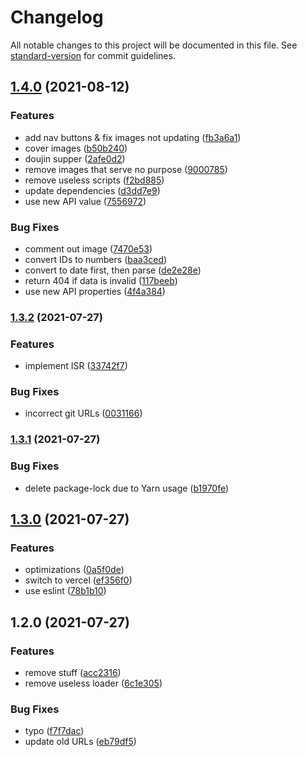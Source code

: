 # Changelog

All notable changes to this project will be documented in this file. See [standard-version](https://github.com/conventional-changelog/standard-version) for commit guidelines.

## [1.4.0](https://github.com/TurboCheetah/succubus.space-frontend/compare/v1.3.2...v1.4.0) (2021-08-12)


### Features

* add nav buttons & fix images not updating ([fb3a6a1](https://github.com/TurboCheetah/succubus.space-frontend/commit/fb3a6a10a957780a328bed2c3787eddc6a5acbbf))
* cover images ([b50b240](https://github.com/TurboCheetah/succubus.space-frontend/commit/b50b2402e2d355ee6b64d6030fa1d28a00cbb3c2))
* doujin supper ([2afe0d2](https://github.com/TurboCheetah/succubus.space-frontend/commit/2afe0d240bd096d1d4a7a4a2cd5e7c308710038b))
* remove images that serve no purpose ([9000785](https://github.com/TurboCheetah/succubus.space-frontend/commit/900078560e43393f5d2b34dc83489fd020499cb0))
* remove useless scripts ([f2bd885](https://github.com/TurboCheetah/succubus.space-frontend/commit/f2bd885c35bab0b6d02b849ab396802374f20a2c))
* update dependencies ([d3dd7e9](https://github.com/TurboCheetah/succubus.space-frontend/commit/d3dd7e9f6ed8e836d2d85d735c7daa29f3bbba14))
* use new API value ([7556972](https://github.com/TurboCheetah/succubus.space-frontend/commit/7556972e339f6bd86f7b957bb3a4d863db010cb9))


### Bug Fixes

* comment out image ([7470e53](https://github.com/TurboCheetah/succubus.space-frontend/commit/7470e538d0d6e688c890e0229317cd12c78dc912))
* convert IDs to numbers ([baa3ced](https://github.com/TurboCheetah/succubus.space-frontend/commit/baa3ced8d44a79443529ebbfef57caeafee9fd14))
* convert to date first, then parse ([de2e28e](https://github.com/TurboCheetah/succubus.space-frontend/commit/de2e28e3852ebaef9eaa4ec47b0a57e59f312fee))
* return 404 if data is invalid ([117beeb](https://github.com/TurboCheetah/succubus.space-frontend/commit/117beeb37700c6d33a5bc1b19c167b47ff1aa90d))
* use new API properties ([4f4a384](https://github.com/TurboCheetah/succubus.space-frontend/commit/4f4a38432b64f348023b77371680b8ddec057bfc))

### [1.3.2](https://github.com/TurboCheetah/succubus.space-frontend/compare/v1.3.1...v1.3.2) (2021-07-27)


### Features

* implement ISR ([33742f7](https://github.com/TurboCheetah/succubus.space-frontend/commit/33742f750b5231bf7747cfae87537e8a4595810f))


### Bug Fixes

* incorrect git URLs ([0031166](https://github.com/TurboCheetah/succubus.space-frontend/commit/0031166ece7b30b38299df4f020e1e9e04b83bca))

### [1.3.1](https://github.com/TurboCheetah/iTurbo/compare/v1.3.0...v1.3.1) (2021-07-27)


### Bug Fixes

* delete package-lock due to Yarn usage ([b1970fe](https://github.com/TurboCheetah/iTurbo/commit/b1970fe17b074f3532a7574e59a1b2f2d83bcbd9))

## [1.3.0](https://github.com/TurboCheetah/iTurbo/compare/v1.2.0...v1.3.0) (2021-07-27)


### Features

* optimizations ([0a5f0de](https://github.com/TurboCheetah/iTurbo/commit/0a5f0decb530746c422feb31f9a24fbc67dda23d))
* switch to vercel ([ef356f0](https://github.com/TurboCheetah/iTurbo/commit/ef356f0a602b0b5edf0ebc6ed5697dbfc61fe1f5))
* use eslint ([78b1b10](https://github.com/TurboCheetah/iTurbo/commit/78b1b100b953245b6464105fd5ab32b9aa05d2fe))

## 1.2.0 (2021-07-27)


### Features

* remove stuff ([acc2316](https://github.com/TurboCheetah/iTurbo/commit/acc2316e6ea26805aa474277e63ce7b6e687de4e))
* remove useless loader ([6c1e305](https://github.com/TurboCheetah/iTurbo/commit/6c1e305bf5733eab1a791c49cdf8cd8e5dd71384))


### Bug Fixes

* typo ([f7f7dac](https://github.com/TurboCheetah/iTurbo/commit/f7f7dac06848c8343262c97a70ddb72d5277fc36))
* update old URLs ([eb79df5](https://github.com/TurboCheetah/iTurbo/commit/eb79df5ceaefec8e81e21a611342abeb38301ea2))

